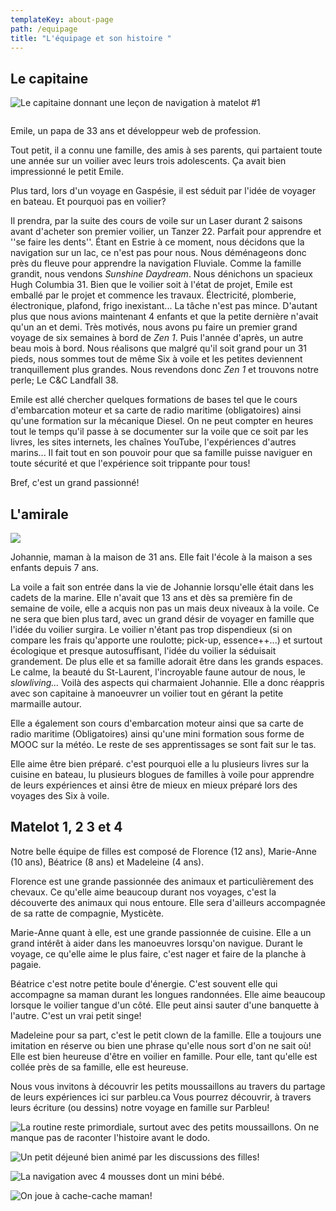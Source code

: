 ```yaml
---
templateKey: about-page
path: /equipage
title: "L'équipage et son histoire "
---
```

## Le capitaine

![](/img/20200720_182601.jpg "Le capitaine donnant une leçon de navigation à matelot #1")

![]()

Emile, un papa de 33 ans et développeur web de profession. 

Tout petit, il a connu une famille, des amis à ses parents, qui partaient toute une année sur un voilier avec leurs trois adolescents. Ça avait bien impressionné le petit Emile. 

Plus tard, lors d'un voyage en Gaspésie, il est séduit par l'idée de voyager en bateau. Et pourquoi pas en voilier? 

Il prendra, par la suite des cours de voile sur un Laser durant 2 saisons avant d'acheter son premier voilier, un Tanzer 22. Parfait pour apprendre et ''se faire les dents''. Étant en Estrie à ce moment, nous décidons que la navigation sur un lac, ce n'est pas pour nous. Nous déménageons donc près du fleuve pour apprendre la navigation Fluviale. Comme la famille grandit, nous vendons *Sunshine Daydream*. Nous dénichons un spacieux Hugh Columbia 31. Bien que le voilier soit à l'état de projet, Emile est emballé par le projet et commence les travaux. Électricité, plomberie, électronique, plafond, frigo inexistant... La tâche n'est pas mince. D'autant plus que nous avions maintenant 4 enfants et que la petite dernière n'avait qu'un an et demi. Très motivés, nous avons pu faire un premier grand voyage de six semaines à bord de *Zen 1*. Puis l'année d'après, un autre beau mois à bord. Nous réalisons que malgré qu'il soit grand pour un 31 pieds, nous sommes tout de même Six à voile et les petites deviennent tranquillement plus grandes. Nous revendons donc *Zen 1* et trouvons notre perle; Le C&C Landfall 38. 

Emile est allé chercher quelques formations de bases tel que le cours d'embarcation moteur et sa carte de radio maritime (obligatoires) ainsi qu'une formation sur la mécanique Diesel. On ne peut compter en heures tout le temps qu'il passe à se documenter sur la voile que ce soit par les livres, les sites internets, les chaînes YouTube, l'expériences d'autres marins... Il fait tout en son pouvoir pour que sa famille puisse naviguer en toute sécurité et que l'expérience soit trippante pour tous! 

Bref, c'est un grand passionné! 

## L'amirale

![](/img/20190910_105747.jpg)

Johannie, maman à la maison de 31 ans. Elle fait l'école à la maison a ses enfants depuis 7 ans. 

La voile a fait son entrée dans la vie de Johannie lorsqu'elle était dans les cadets de la marine. Elle n'avait que 13 ans et dès sa première fin de semaine de voile, elle a acquis non pas un mais deux niveaux à la voile.  Ce ne sera que bien plus tard, avec un grand désir de voyager en famille que l'idée du voilier surgira. Le voilier n'étant pas trop dispendieux (si on compare les frais qu'apporte une roulotte; pick-up, essence++...) et surtout écologique et presque autosuffisant, l'idée du voilier la séduisait grandement. De plus elle et sa famille adorait être dans les grands espaces. Le calme, la beauté du St-Laurent, l'incroyable faune autour de nous, le *slowliving...* Voilà des aspects qui charmaient Johannie. Elle a donc réappris avec son capitaine à manoeuvrer  un voilier tout en gérant la petite marmaille autour.

 Elle a également son cours d'embarcation moteur ainsi que sa carte de radio maritime (Obligatoires) ainsi qu'une mini formation sous forme de MOOC sur la météo. Le reste de ses apprentissages se sont fait sur le tas. 

Elle aime être bien préparé. c'est pourquoi elle a lu plusieurs livres sur la cuisine en bateau, lu plusieurs blogues de familles à voile pour apprendre de leurs expériences et ainsi être de mieux en mieux préparé lors des voyages des Six à voile. 

## Matelot 1, 2 3 et 4



Notre belle équipe de filles est composé de Florence (12 ans), Marie-Anne (10 ans), Béatrice (8 ans) et Madeleine (4 ans). 

Florence est une grande passionnée des animaux et particulièrement des chevaux. Ce qu'elle aime beaucoup durant nos voyages, c'est la découverte des animaux qui nous entoure. Elle sera d'ailleurs accompagnée de sa ratte de compagnie, Mysticète. 

Marie-Anne quant à elle, est une grande passionnée de cuisine. Elle a un grand intérêt à aider dans les manoeuvres lorsqu'on navigue.  Durant le voyage, ce qu'elle aime le plus faire, c'est nager et faire de la planche à pagaie. 

Béatrice c'est notre petite boule d'énergie. C'est souvent elle qui accompagne sa maman durant les longues randonnées. Elle aime beaucoup lorsque le voilier tangue d'un côté. Elle peut ainsi sauter d'une banquette à l'autre. C'est un vrai petit singe! 

Madeleine pour sa part, c'est le petit clown de la famille. Elle a toujours une imitation en réserve ou bien une phrase qu'elle nous sort d'on ne sait où! Elle est bien heureuse d'être en voilier en famille. Pour elle, tant qu'elle est collée près de sa famille, elle est heureuse. 

Nous vous invitons à découvrir les petits moussaillons au travers du partage de leurs expériences ici sur parbleu.ca  Vous pourrez découvrir, à travers leurs écriture (ou dessins) notre voyage en famille sur Parbleu! 



![](/img/img_20170827_200159.jpg "La routine reste primordiale, surtout avec des petits moussaillons. On ne manque pas de raconter l'histoire avant le dodo. ")

![](/img/20190917_090628.jpg "Un petit déjeuné bien animé par les discussions des filles!")

![](/img/20180529_092754.jpg "La navigation avec 4 mousses dont un mini bébé.")

![](/img/20190916_150810.jpg "On joue à cache-cache maman! ")